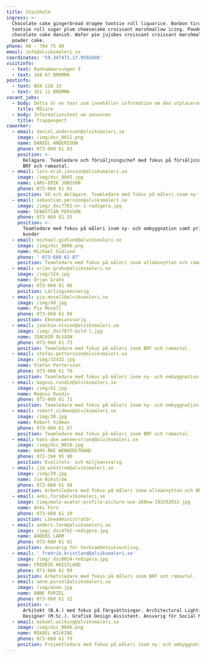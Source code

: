 ```yaml
---
title: Stockholm
ingress: >-
  Chocolate cake gingerbread dragée tootsie roll liquorice. Bonbon tiramisu
  tootsie roll sugar plum cheesecake croissant marshmallow icing. Powder
  chocolate cake danish. Wafer pie jujubes croissant croissant marshmallow
  powder cake.
phone: 08 - 704 75 80
email: info@alviksmaleri.se
coordinates: '59.347472,17.9592688'
visitinfo:
  - text: Ranhammarsvägen 9
  - text: 168 67 BROMMA
postinfo:
  - text: BOX 110 33
  - text: 161 11 BROMMA
vacant_jobs:
  - body: Detta är en text som innehåller information om den utplacerade annonsen
    title: Målare
  - body: Informationstext om annonsen
    title: Trappexpert
coworker:
  - email: daniel.andersson@alviksmaleri.se
    image: /img/dsc_0012.png
    name: DANIEL ANDERSSON
    phone: 073-660 61 03
    position: >-
      Delägare. Teamledare och försäljningschef med fokus på försäljning inom
      BRF och ramavtal.
  - email: lars-erik.jonsson@alviksmaleri.se
    image: /img/dsc_0045.jpg
    name: LARS-ERIK JONSSON
    phone: 073-660 61 01
    position: VD och delägare. Teamledare med fokus på måleri inom ny- och ombyggnation
  - email: sebastian.persson@alviksmaleri.se
    image: /img/_dsc7781-nr-1-redigera.jpg
    name: SEBASTIAN PERSSON
    phone: 073 660 61 55
    position: >-
      Teamledare med fokus på måleri inom ny- och ombyggnation samt privata
      kunder
  - email: michael.gidlund@alviksmaleri.se
    image: /img/dsc_0006.png
    name: Michael Gidlund
    phone: ' 073-660 61 07'
    position: Teamledare med fokus på måleri inom allmännyttan och ramavtal.
  - email: orjan.grahn@alviksmaleri.se
    image: /img/324.jpg
    name: Örjan Grahn
    phone: 073-660 61 06
    position: Lärlingsansvarig
  - email: pia.mosell@alviksmaleri.se
    image: /img/40.jpg
    name: Pia Mosell
    phone: 073-660 61 08
    position: Ekonomiansvarig
  - email: joachim.olsson@alviksmaleri.se
    image: /img/_dsc7877-bild-1.jpg
    name: JOACHIM OLSSON
    phone: 073-660 61 73
    position: Teamledare med fokus på måleri inom BRF och ramavtal.
  - email: stefan.pettersson@alviksmaleri.se
    image: /img/32432.jpg
    name: Stefan Pettersson
    phone: 073-660 61 70
    position: Teamledare med fokus på måleri inom ny- och ombyggnation.
  - email: magnus.rundin@alviksmaleri.se
    image: /img/41.jpg
    name: Magnus Rundin
    phone: 073-660 61 71
    position: Teamledare med fokus på måleri inom ny- och ombyggnation.
  - email: robert.vidman@alviksmaleri.se
    image: /img/38.jpg
    name: Robert Vidman
    phone: 073-660 61 67
    position: Teamledare med fokus på måleri inom BRF och ramavtal.
  - email: hans-ake.wennerstrand@alviksmaleri.se
    image: /img/dsc_0016.jpg
    name: HANS-ÅKE WENNERSTRAND
    phone: 072-394 95 90
    position: Kvalitets- och miljöansvarig.
  - email: jim.wikstrom@alviksmaleri.se
    image: /img/39.jpg
    name: Jim Wikström
    phone: 073-660 61 48
    position: Arbetsledare med fokus på måleri inom allmännyttan och BRF.
  - email: anki.fors@alviksmaleri.se
    image: /img/male-avatar-profile-picture-use-260nw-193292033.jpg
    name: Anki Fors
    phone: 073-660 61 10
    position: Löneadministratör.
  - email: anders.larm@alviksmaleri.se
    image: /img/_dsc4792-redigera.jpg
    name: ANDERS LARM
    phone: 073-660 61 62
    position: Ansvarig för Verksamhetsutveckling.
  - email: ' fredrik.kristland@alviksmaleri.se'
    image: /img/_dsc8034-redigera.jpg
    name: FREDRIK KRISTLAND
    phone: 073-660 61 09
    position: Arbetsledare med fokus på måleri inom BRF och ramavtal.
  - email: anne.purzel@alviksmaleri.se
    image: /img/anne.jpg
    name: ANNE PURZEL
    phone: 073-660 61 12
    position: >-
      Arkitekt (B.A.) med fokus på färgsättningar. Architectural Lighting
      Designer (M.Sc.). Grafisk Design Assistent. Ansvarig för Social Media.
  - email: mikael.wilking@alviksmaleri.se
    image: /img/dsc_0046.png
    name: MIKAEL WILKING
    phone: 073-660 61 79
    position: Projektledare med fokus på måleri inom ny- och ombyggnation.
---
```


